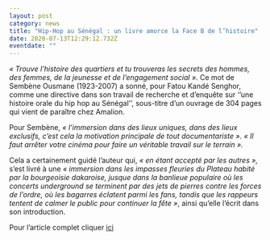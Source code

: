 ```yaml
---
layout: post
category: news
title: "Hip-Hop au Sénégal : un livre amorce la Face B de l’histoire"
date: 2020-07-13T12:29:12.732Z
eventdate: ""
---
```

*« Trouve l’histoire des quartiers et tu trouveras les secrets des hommes, des femmes, de la jeunesse et de l’engagement social ».* Ce mot de Sembène Ousmane (1923-2007) a sonné, pour Fatou Kandé Senghor, comme une directive dans son travail de recherche et d’enquête sur ‘’une histoire orale du hip hop au Sénégal’’, sous-titre d’un ouvrage de 304 pages qui vient de paraître chez Amalion.

Pour Sembène, *« l’immersion dans des lieux uniques, dans des lieux exclusifs, c’est cela la motivation principale de tout documentariste ». « Il faut arrêter votre cinéma pour faire un véritable travail sur le terrain ».*

Cela a certainement guidé l’auteur qui, *« en étant accepté par les autres »,* s’est livré à une *« immersion dans les impasses fleuries du Plateau habité par la bourgeoisie dakaroise, jusque dans la banlieue populaire où les concerts underground se terminent par des jets de pierres contre les forces de l’ordre, où les bagarres éclatent parmi les fans, tandis que les rappeurs tentent de calmer le public pour continuer la fête »*, ainsi qu’elle l’écrit dans son introduction.

Pour l’article complet cliquer [ici](https://legrenierdekibili.com/2020/07/13/hip-hop-au-senegal-un-livre-amorce-la-face-b-de-lhistoire/)